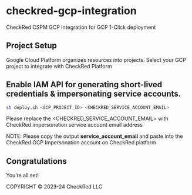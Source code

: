 # checkred-gcp-integration
CheckRed CSPM GCP Integration for GCP 1-Click deployment 

## Project Setup

Google Cloud Platform organizes resources into projects. Select your GCP project to integrate with CheckRed Platform

## Enable IAM API for generating short-lived credentials & impersonating service accounts. 
```bash
sh deploy.sh <GCP_PROJECT_ID> <CHECKRED_SERVICE_ACCOUNT_EMAIL>
```

Please replace the <CHECKRED_SERVICE_ACCOUNT_EMAIL> with CheckRed impersonation service account email address

NOTE: Please copy the output **service_account_email** and paste into the CheckRed GCP Impersonation account on CheckRed platform

## Congratulations

<walkthrough-conclusion-trophy></walkthrough-conclusion-trophy>

You’re all set!

<walkthrough-footnote>COPYRIGHT © 2023-24 CheckRed LLC</walkthrough-footnote>
